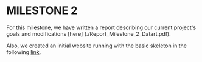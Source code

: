 # MILESTONE 2

For this milestone, we have written a report describing our current project's goals and modifications [here] (./Report_Milestone_2_Datart.pdf).

Also, we created an initial website running with the basic skeleton in the following [link](https://jeremybensoussan.github.io/).
